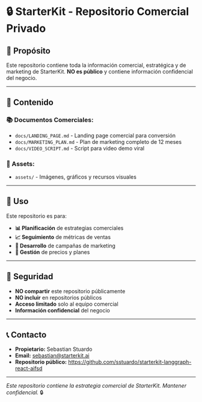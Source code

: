 # 🔒 StarterKit - Repositorio Comercial Privado

## 🎯 **Propósito**

Este repositorio contiene toda la información comercial, estratégica y de marketing de StarterKit. **NO es público** y contiene información confidencial del negocio.

---

## 📁 **Contenido**

### **📚 Documentos Comerciales:**
- `docs/LANDING_PAGE.md` - Landing page comercial para conversión
- `docs/MARKETING_PLAN.md` - Plan de marketing completo de 12 meses
- `docs/VIDEO_SCRIPT.md` - Script para video demo viral

### **🎨 Assets:**
- `assets/` - Imágenes, gráficos y recursos visuales

---

## 🚀 **Uso**

Este repositorio es para:
- **📊 Planificación** de estrategias comerciales
- **📈 Seguimiento** de métricas de ventas
- **🎯 Desarrollo** de campañas de marketing
- **💼 Gestión** de precios y planes

---

## 🔐 **Seguridad**

- **NO compartir** este repositorio públicamente
- **NO incluir** en repositorios públicos
- **Acceso limitado** solo al equipo comercial
- **Información confidencial** del negocio

---

## 📞 **Contacto**

- **Propietario:** Sebastian Stuardo
- **Email:** sebastian@starterkit.ai
- **Repositorio público:** https://github.com/sstuardo/starterkit-langgraph-react-aifsd

---

*Este repositorio contiene la estrategia comercial de StarterKit. Mantener confidencial.* 🔒
